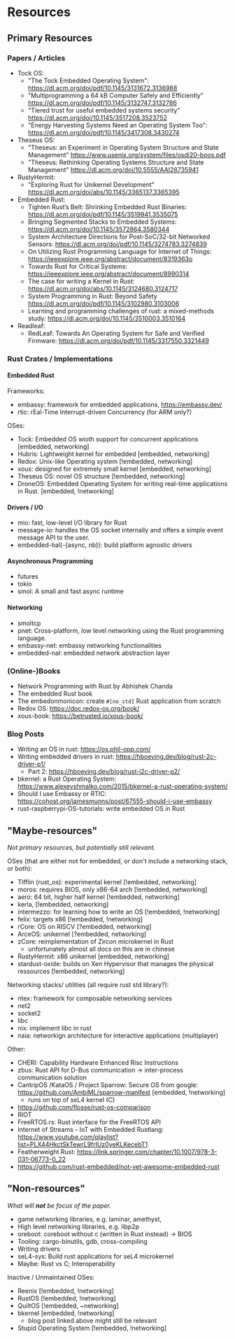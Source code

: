 # Resources

## Primary Resources

### Papers / Articles

- Tock OS:
  - "The Tock Embedded Operating System": <https://dl.acm.org/doi/pdf/10.1145/3131672.3136988>
  - "Multiprogramming a 64 kB Computer Safely and Efficiently" <https://dl.acm.org/doi/pdf/10.1145/3132747.3132786>
  - "Tiered trust for useful embedded systems security" <https://dl.acm.org/doi/10.1145/3517208.3523752>
  - "Energy Harvesting Systems Need an Operating System Too": <https://dl.acm.org/doi/pdf/10.1145/3417308.3430274>
- Theseus OS:
  - "Theseus: an Experiment in Operating System Structure and State Management" <https://www.usenix.org/system/files/osdi20-boos.pdf>
  - "Theseus: Rethinking Operating Systems Structure and State Management" <https://dl.acm.org/doi/10.5555/AAI28735941>
- RustyHermit:
  - "Exploring Rust for Unikernel Development" <https://dl.acm.org/doi/abs/10.1145/3365137.3365395>  
- Embedded Rust:
  - Tighten Rust’s Belt: Shrinking Embedded Rust Binaries: <https://dl.acm.org/doi/pdf/10.1145/3519941.3535075>
  - Bringing Segmented Stacks to Embedded Systems: <https://dl.acm.org/doi/10.1145/3572864.3580344>
  - System Architecture Directions for Post-SoC/32-bit Networked Sensors: <https://dl.acm.org/doi/pdf/10.1145/3274783.3274839>
  - On Utilizing Rust Programming Language for Internet of Things: <https://ieeexplore.ieee.org/abstract/document/8319363o>
  - Towards Rust for Critical Systems: <https://ieeexplore.ieee.org/abstract/document/8990314>
  - The case for writing a Kernel in Rust: <https://dl.acm.org/doi/abs/10.1145/3124680.3124717>
  - System Programming in Rust: Beyond Safety <https://dl.acm.org/doi/pdf/10.1145/3102980.3103006>
  - Learning and programming challenges of rust: a mixed-methods study: <https://dl.acm.org/doi/10.1145/3510003.3510164>
- Readleaf:
  - RedLeaf: Towards An Operating System for Safe and Verified Firmware: <https://dl.acm.org/doi/pdf/10.1145/3317550.3321449>

### Rust Crates / Implementations

#### Embedded Rust

Frameworks:

- embassy: framework for embedded applications, <https://embassy.dev/>
- rtic: rEal-Time Interrupt-driven Concurrency (for ARM only?)

OSes:

- Tock: Embedded OS wioth support for concurrent applications                               [embedded, networking]
- Hubris: Lightweight kernel for embedded                                                   [embedded, networking]
- Redox: Unix-like Operating system                                                         [!embedded, networking]
- xous: designed for extremely small kernel                                                 [embedded, networking]
- Theseus OS: novel OS structure                                                            [!embedded, networking]
- DroneOS: Embedded Operating System for writing real-time applications in Rust.            [embedded, !networking]


#### Drivers / I/O

- mio: fast, low-level I/O library for Rust
- message-io: handles the OS socket internally and offers a simple event message API to the user.
- embedded-hal(-{async, nb}): build platform agnostic drivers

#### Asynchronous Programming

- futures
- tokio
- smol: A small and fast async runtime

#### Networking

- smoltcp
- pnet: Cross-platform, low level networking using the Rust programming language.
- embassy-net: embassy networking functionalities
- embedded-nal: embedded network abstraction layer

### (Online-)Books

- Network Programming with Rust by Abhishek Chanda
- The embedded Rust book
- The embedonmonicon: create `#[no_std]` Rust application from scratch
- Redox OS: <https://doc.redox-os.org/book/>
- xous-book: <https://betrusted.io/xous-book/>

### Blog Posts

- Writing an OS in rust: <https://os.phil-opp.com/>
- Writing embedded drivers in rust: <https://hboeving.dev/blog/rust-2c-driver-p1/>
  - Part 2: <https://hboeving.dev/blog/rust-i2c-driver-p2/>
- bkernel: a Rust Operating System: <https://www.alexeyshmalko.com/2015/bkernel-a-rust-operating-system/>
- Should I use Embassy or RTIC: <https://cohost.org/jamesmunns/post/67555-should-i-use-embassy>
- rust-raspberrypi-OS-tutorials: write embedded OS in Rust

## "Maybe-resources"

_Not primary resources, but potentially still relevant._

OSes (that are either not for embedded, or don't include a networking stack, or both):

- Tifflin (rust_os): experimental kernel [!embedded, networking]
- moros: requires BIOS, only x86-64 arch [!embedded, networking]
- aero: 64 bit, higher half kernel [!embedded, networking]
- kerla, [!embedded, networking]
- intermezzo: for learning how to write an OS [!embedded, !networking]
- felix: targets x86 [!embedded, !networking]
- rCore: OS on RISCV [?embedded, networking]
- ArceOS: unikernel [?embedded, networking]
- zCore: reimplementation of Zircon microkernel in Rust
  - unfortunately almost all docs on this are in chinese
- RustyHermit: x86 unikernel [embedded, networking]
- stardust-oxide: builds on Xen Hypervisor that manages the physical ressources [!embedded, networking]

Networking stacks/ utilities (all require rust std library?):

- ntex: framework for composable networking services
- net2
- socket2
- libc
- nix: implement libc in rust
- naia: networkign architecture for interactive applications (multiplayer)

Other:

- CHERI: Capability Hardware Enhanced Risc Instructions
- zbus: Rust API for D-Bus communication -> inter-process communication solution
- CantripOS /KataOS / Project Sparrow: Secure OS from google: <https://github.com/AmbiML/sparrow-manifest> [embedded, !networking]
  - runs on top of seL4 kernel (C)
- <https://github.com/flosse/rust-os-comparison>
- RIOT
- FreeRTOS.rs: Rust interface for the FreeRTOS API
- Internet of Streams - IoT with Embedded Rustlang: <https://www.youtube.com/playlist?list=PLX44HkctSkTewrL9frlUz0yeKLKecebT1>
- Featherweight Rust: <https://link.springer.com/chapter/10.1007/978-3-031-06773-0_22>
- <https://github.com/rust-embedded/not-yet-awesome-embedded-rust>

## "Non-resources"

_What will **not** be focus of the paper._

- game networking libraries, e.g. laminar, amethyst,
- High level networking libraries, e.g. libp2p
- oreboot: coreboot without c (written in Rust instead) -> BIOS
- Tooling: cargo-binutils, gdb, cross-compiling
- Writing drivers
- seL4-sys: Build rust applications for seL4 microkernel
- Maybe: Rust vs C; Interoperability

Inactive / Unmaintained OSes:

- Reenix                                [!embedded, !networking]
- RustOS                                [!embedded, !networking]
- QuiltOS                               [!embedded, ~networking]
- bkernel                               [embedded, !networking]
  - blog post linked above might still be relevant
- Stupid Operating System               [!embedded, !networking]

